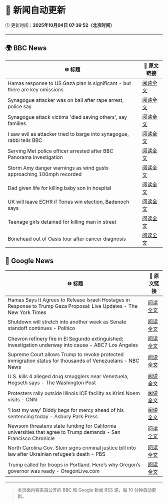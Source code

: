 # 🧠 新闻自动更新

🕒 更新时间：**2025年10月04日 07:36:52（北京时间）**

---

## 🌍 BBC News

| 🌐 标题 | 🔗 原文链接 |
|--------|-------------|
| Hamas response to US Gaza plan is significant - but there are key omissions | [阅读全文](https://www.bbc.com/news/articles/cvg9myeqjl1o?at_medium=RSS&at_campaign=rss) |
| Synagogue attacker was on bail after rape arrest, police say | [阅读全文](https://www.bbc.com/news/articles/cly97ervz1zo?at_medium=RSS&at_campaign=rss) |
| Synagogue attack victims 'died saving others', say families | [阅读全文](https://www.bbc.com/news/articles/cly6eve5p06o?at_medium=RSS&at_campaign=rss) |
| I saw evil as attacker tried to barge into synagogue, rabbi tells BBC | [阅读全文](https://www.bbc.com/news/articles/cwy9lkeqyzyo?at_medium=RSS&at_campaign=rss) |
| Serving Met police officer arrested after BBC Panorama investigation | [阅读全文](https://www.bbc.com/news/articles/c86422y9vxno?at_medium=RSS&at_campaign=rss) |
| Storm Amy danger warnings as wind gusts approaching 100mph recorded | [阅读全文](https://www.bbc.com/news/articles/c98d2ep62z7o?at_medium=RSS&at_campaign=rss) |
| Dad given life for killing baby son in hospital | [阅读全文](https://www.bbc.com/news/articles/c62q1q1vd9yo?at_medium=RSS&at_campaign=rss) |
| UK will leave ECHR if Tories win election, Badenoch says | [阅读全文](https://www.bbc.com/news/articles/c1mxy2j2elro?at_medium=RSS&at_campaign=rss) |
| Teenage girls detained for killing man in street | [阅读全文](https://www.bbc.com/news/articles/c3w5y5xyv53o?at_medium=RSS&at_campaign=rss) |
| Bonehead out of Oasis tour after cancer diagnosis | [阅读全文](https://www.bbc.com/news/articles/cpvl3p7k0m1o?at_medium=RSS&at_campaign=rss) |

## 📰 Google News

| 🌐 标题 | 🔗 原文链接 |
|--------|-------------|
| Hamas Says It Agrees to Release Israeli Hostages in Response to Trump Gaza Proposal: Live Updates - The New York Times | [阅读全文](https://news.google.com/rss/articles/CBMifEFVX3lxTFBGajJkVVpQZHlSR1lIQU9fWmhaVTRHVWk2MHJuOS1xamdNVG91VVRIMFRVNFQxb3VrMW1VRmlwWEdGUko3UzNtOWgxVWRpeV9HTVQ4dWtxSFhTdXJiOUJnNXVtRFhlNDZQY05lZGMzRVhuRHM5R291RWstR04?oc=5) |
| Shutdown will stretch into another week as Senate standoff continues - Politico | [阅读全文](https://news.google.com/rss/articles/CBMiugFBVV95cUxQQWR1S1M0dGlaZnUza0V2dWJYZDFSS0c0NDV3X0xNU1VqR0cwTnJqS3d4TzFRWTFTX2wwendZQkJrdnVyQWFxVFBqU0prY1ZLOFBqNDBqZVhCZkNNVi1XelA1ZEp5REJPWEVNeUY3akNvX2x0bl9VS2MwejlXU1pZdXhQUnBpeEhqdENwQ0w2Zk83NzhWMXpGSC1mbS1JMzF2ZTc0SDQ4QVpkR05DWWJibmlOYnM2QnZjemc?oc=5) |
| Chevron refinery fire in El Segundo extinguished; investigation underway into cause - ABC7 Los Angeles | [阅读全文](https://news.google.com/rss/articles/CBMisgFBVV95cUxOendzVEZObm84MWJ5dDlJSVUxN1dIWVVpQUlsN2s3N2hrVndWd2tZckFFang1dE82Q3lYc3ZxS0hFR1c2aDdBVDlIcGRkYkVScmZJTWh2bXJnZUkzYll1OTFGT194czV5NzQ0b0syNkpWLXplaGdXaDRUUGRXX2pfTzladjA1X1Awam9QTUJmTWN1NUVUM0E1QVZrY1EzekJ0cHJRQjNFSEdnU2RXc1c1Zk9R?oc=5) |
| Supreme Court allows Trump to revoke protected immigration status for thousands of Venezuelans - NBC News | [阅读全文](https://news.google.com/rss/articles/CBMiuwFBVV95cUxQVWhfRDdrRHFQTjRONjh5cUJJQkNVTE1VeE1DZENhY2s0MzBrRW5FMjNPREFaUUpRWlFSMm8tV2piM3dTTjU5ZGtWRTh6bXZUVDBIMHc4ZlRFNlpLUXRQUTBENGpXUXZVNnZSem9XY3UtZGZaS1padkYwbmxXYUM4S2FZMVN3LU1xUmdTZkpuVHk0Snc2U2JmaGZHYWFnNlFpVFpCZHdLODJwTXFEb2VERGdtU2NieWI2enlz0gFWQVVfeXFMTlRQZWFuXzlBZkNDTzJzVzV4d0pCcHJkUlRTMndlOVVuNUlLdGMyeWc3M2kyaDhwc2h4cmM5Y2J5ZUdEOVlmRE5GR1hKMHhwcU9acFRHdkE?oc=5) |
| U.S. kills 4 alleged drug smugglers near Venezuela, Hegseth says - The Washington Post | [阅读全文](https://news.google.com/rss/articles/CBMilAFBVV95cUxQZjdYUTd3M3p1WE1CSjhHam1udmlvR3FhRXFQNXNCVVF2djV0RVFlWlVFUU42WTdIdno5WHJCd1VDc1dZLV9kek8wUGw0MDkyOUlmWDRYc0lhOE1WRU14ZlVHNXlTQjRrTnNBTTFQckktU3pTdDJFMlp6R0NYWU1kZ1FDVlBOS0d1dWF5cndHNVdiemZl?oc=5) |
| Protesters rally outside Illinois ICE facility as Kristi Noem visits - CNN | [阅读全文](https://news.google.com/rss/articles/CBMic0FVX3lxTFBaRXhGaGdYZm5NVDMzS3hvc3BWY1FjRExfTlNOLXJkMXZrSWpCYVZ2b3ZKVEN5dnlmcnVJQ0ozZ0tHaVVjb2NRZy1TX25zT3liOERxem5nQ3dfUHZCamlSaU10TjExQXpqdDJtbERhX3hBQ1k?oc=5) |
| 'I lost my way' Diddy begs for mercy ahead of his sentencing today - Asbury Park Press | [阅读全文](https://news.google.com/rss/articles/CBMiugFBVV95cUxON3lKNHVmNkVoNEh0ZVg4bjFvYjNWZzJQTTB3NDVHRng3YVNjTWlFSE03N29iWDAwd0VkcHZqckdjcmZhUzEybFljQjBJQlctTlZjd1A2aUJEeGh4Tzd3cGM0SWctcHNlRFZkN2N4MkJGbk1ZZ0wwaUdXcEw4TjlWMjJackFfQVA0dXdDSnNySUxOWHltM2JBR1RhMzN4NWhLcTk5a3FiMmdobVRjQi1zM2xYc3F0TGEyS3c?oc=5) |
| Newsom threatens state funding for California universities that agree to Trump demands - San Francisco Chronicle | [阅读全文](https://news.google.com/rss/articles/CBMikgFBVV95cUxPTFgxaVJzdGx4LUZEWUNzMDNJRkc3UFUwODJiSGxZU0NESi1ZUENkQ2ZLaWUzTUN2bjJ6SWRCWEhhR0pqcVAyY0FCQzVYYm1Kc2x5TldIRC1JazVsWmJHTDZ5b0N5OEhUQjNoQVBZbmlxam1WSEVFV3d4eXRPMmRlV2ZpSWs2R29oU1pQLTBMSll3Zw?oc=5) |
| North Carolina Gov. Stein signs criminal justice bill into law after Ukrainian refugee’s death - PBS | [阅读全文](https://news.google.com/rss/articles/CBMiygFBVV95cUxQZ2pEMjltcUkwbHIwTXpJU01aNlBpVDFiRk9VTkxqbFhMM01xVWo3UENxc1B5MkxNWG5ZY3BDQ25pWUowMFpoZDZBSlFtUVl2MllKRHp1aURMTHdobzhDbVA3S0ZNb3NieXdPem4yNlkzcEstM3R5ZG1aVnJwQ2NOcGdtVG8tOWdTeDh6YVRjT3h0QlJrek8zQXB3cWxXemQ2M2dnc1BPT1hwekFYYTkzYjhNVlg4SnZXbi1xbVJFRi1rWVR2MDBudURR?oc=5) |
| Trump called for troops in Portland. Here’s why Oregon’s governor was ready - OregonLive.com | [阅读全文](https://news.google.com/rss/articles/CBMivgFBVV95cUxPUV9zNWt5ejlIcUFubVFrdGFacjJFVlc1emFpLWgtV1lJS2tKdWNMX09Xa0RzaWxjSlducUp0Qi1ZR01NbFZRTGY4dHpkZDB6ZnlrbE02N1ZnaHRvckVET3Z3UmxXSzVPbTdkUk1sZVZtb2x4UmVwVkxVSEtBVzdMNFlaaDZRUVV0c29TLVA5b0h1c0lKVnJQYmhIUjl2ejJIRUxOU0FIdUFZaDhZZVB5T0E3eTZzcWFtVmwzdnFR?oc=5) |

---
> 本页面内容来自公开的 BBC 和 Google 新闻 RSS 源，每 10 分钟自动更新。